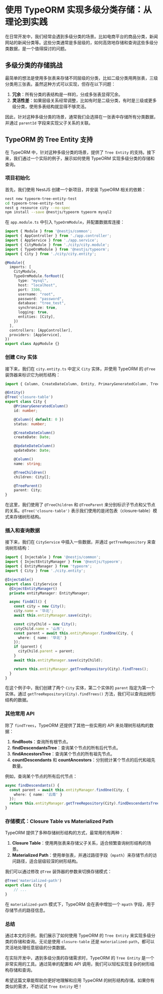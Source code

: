 # 使用 TypeORM 实现多级分类存储：从理论到实践

在日常开发中，我们经常会遇到多级分类的场景。比如电商平台的商品分类，新闻网站的新闻分类等。这些分类通常是多层级的，如何高效地存储和查询这些多级分类数据，是一个值得探讨的问题。

## 多级分类的存储挑战

最简单的想法是使用多张表来存储不同层级的分类，比如二级分类用两张表，三级分类用三张表。虽然这种方式可以实现，但存在以下问题：

1. **冗余**：所有分类的表结构是一样的，分成多张表显得冗余。
2. **灵活性差**：如果层级关系经常调整，比如有时是二级分类，有时是三级或更多级分类，使用多表结构就显得不够灵活。

因此，针对这种多级分类的场景，通常我们会选择在一张表中存储所有分类数据，并通过 `parentId` 字段来实现父子关系的关联。

## TypeORM 的 Tree Entity 支持

在 TypeORM 中，针对这种多级分类的场景，提供了 `Tree Entity` 的支持。接下来，我们通过一个实际的例子，展示如何使用 TypeORM 实现多级分类的存储和查询。

### 项目初始化

首先，我们使用 NestJS 创建一个新项目，并安装 TypeORM 相关的依赖：

```bash
nest new typeorm-tree-entity-test
cd typeorm-tree-entity-test
nest g resource city --no-spec
npm install --save @nestjs/typeorm typeorm mysql2
```

在 `app.module.ts` 中引入 `TypeOrmModule`，并配置数据库连接：

```typescript:src/app.module.ts
import { Module } from '@nestjs/common';
import { AppController } from './app.controller';
import { AppService } from './app.service';
import { CityModule } from './city/city.module';
import { TypeOrmModule } from '@nestjs/typeorm';
import { City } from './city/city.entity';

@Module({
  imports: [
    CityModule,
    TypeOrmModule.forRoot({
      type: "mysql",
      host: "localhost",
      port: 3306,
      username: "root",
      password: "password",
      database: "tree_test",
      synchronize: true,
      logging: true,
      entities: [City],
    })
  ],
  controllers: [AppController],
  providers: [AppService],
})
export class AppModule {}
```

### 创建 City 实体

接下来，我们在 `city.entity.ts` 中定义 `City` 实体，并使用 TypeORM 的 `@Tree` 装饰器来标识它为树形结构：

```typescript:src/city/city.entity.ts
import { Column, CreateDateColumn, Entity, PrimaryGeneratedColumn, Tree, TreeChildren, TreeParent, UpdateDateColumn } from "typeorm";

@Entity()
@Tree('closure-table')
export class City {
    @PrimaryGeneratedColumn()
    id: number;

    @Column({ default: 0 })
    status: number;

    @CreateDateColumn()
    createDate: Date;

    @UpdateDateColumn()
    updateDate: Date;

    @Column()
    name: string;

    @TreeChildren()
    children: City[];

    @TreeParent()
    parent: City;
}
```

在这里，我们使用了 `@TreeChildren` 和 `@TreeParent` 来分别标识子节点和父节点的关系。`@Tree('closure-table')` 表示我们使用的是闭包表（closure-table）模式来存储树形结构。

### 插入和查询数据

接下来，我们在 `CityService` 中插入一些数据，并通过 `getTreeRepository` 来查询树形结构：

```typescript:src/city/city.service.ts
import { Injectable } from '@nestjs/common';
import { InjectEntityManager } from '@nestjs/typeorm';
import { EntityManager } from 'typeorm';
import { City } from './city.entity';

@Injectable()
export class CityService {
  @InjectEntityManager()
  private entityManager: EntityManager;

  async findAll() {
    const city = new City();
    city.name = '华北';
    await this.entityManager.save(city);

    const cityChild = new City();
    cityChild.name = '山东';
    const parent = await this.entityManager.findOne(City, {
      where: { name: '华北' }
    });
    if (parent) {
      cityChild.parent = parent;
    }
    await this.entityManager.save(cityChild);

    return this.entityManager.getTreeRepository(City).findTrees();
  }
}
```

在这个例子中，我们创建了两个 `City` 实体，第二个实体的 `parent` 指定为第一个实体。通过 `getTreeRepository(City).findTrees()` 方法，我们可以查询出树形结构的数据。

### 其他常用 API

除了 `findTrees`，TypeORM 还提供了其他一些实用的 API 来处理树形结构的数据：

1. **findRoots**：查询所有根节点。
2. **findDescendantsTree**：查询某个节点的所有后代节点。
3. **findAncestorsTree**：查询某个节点的所有祖先节点。
4. **countDescendants** 和 **countAncestors**：分别统计某个节点的后代和祖先数量。

例如，查询某个节点的所有后代节点：

```typescript:src/city/city.service.ts
async findDescendants() {
  const parent = await this.entityManager.findOne(City, {
    where: { name: '云南' }
  });
  return this.entityManager.getTreeRepository(City).findDescendantsTree(parent);
}
```

### 存储模式：Closure Table vs Materialized Path

TypeORM 提供了多种存储树形结构的方式，最常用的有两种：

1. **Closure Table**：使用两张表来存储父子关系，适合频繁查询树形结构的场景。
2. **Materialized Path**：使用单张表，并通过路径字段（`mpath`）来存储节点的访问路径，适合层级较深的树形结构。

我们可以通过修改 `@Tree` 装饰器的参数来切换存储模式：

```typescript:src/city/city.entity.ts
@Tree('materialized-path')
export class City {
    // ...
}
```

在 `materialized-path` 模式下，TypeORM 会在表中增加一个 `mpath` 字段，用于存储节点的路径信息。

### 总结

通过本文的示例，我们展示了如何使用 TypeORM 的 `Tree Entity` 来实现多级分类的存储和查询。无论是使用 `closure-table` 还是 `materialized-path`，都可以灵活地处理任意层级的分类数据。

在实际开发中，遇到多级分类的存储需求时，TypeORM 的 `Tree Entity` 是一个非常实用的工具。通过简单的配置和 API 调用，我们可以轻松实现复杂的树形结构存储和查询。

希望这篇文章能帮助你更好地理解和应用 TypeORM 的树形结构存储。如果你有类似的需求，不妨试试 `Tree Entity` 吧！
